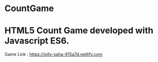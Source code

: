 # CountGame
# HTML5 Count Game developed with Javascript ES6. 
Game Link : https://jolly-saha-915a7d.netlify.com
